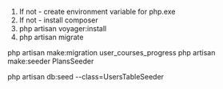 1. If not - create environment variable for php.exe
2. If not - install composer
3. php artisan voyager:install
4. php artisan migrate



php artisan make:migration user_courses_progress
php artisan make:seeder PlansSeeder

php artisan db:seed --class=UsersTableSeeder